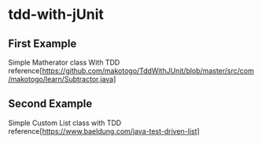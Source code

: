 # tdd-with-jUnit

## First Example

Simple Matherator class With TDD
reference[https://github.com/makotogo/TddWithJUnit/blob/master/src/com/makotogo/learn/Subtractor.java]

## Second Example

Simple Custom List class with TDD
reference[https://www.baeldung.com/java-test-driven-list]
